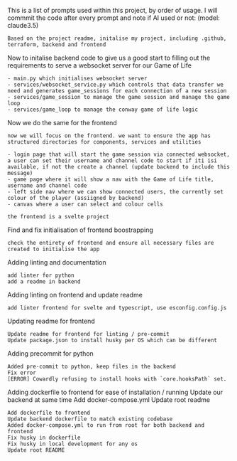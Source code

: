 This is a list of prompts used within this project, by order of usage. I will commmit the code after every prompt and note if AI used or not: (model: claude3.5)

```
Based on the project readme, initalise my project, including .github, terraform, backend and frontend
```

Now to initalise backend code to give us a good start to filling out the requirements to serve a websocket server for our Game of Life

```Initialise by backend such that I have the following:
- main.py which initialises websocket server
- services/websocket_service.py which controls that data transfer we need and generates game_sessions for each connection of a new session
- services/game_session to manage the game session and manage the game loop
- services/game_loop to manage the conway game of life logic 
```

Now we do the same for the frontend
```
now we will focus on the frontend. we want to ensure the app has structured directories for components, services and utilities

- login page that will start the game session via connected websocket, a user can set their username and channel code to start if iti isi available, if not the create a channel (update backend to include this message)
- game page where it will show a nav with the Game of Life title, username and channel code
- left side nav where we can show connected users, the currently set colour of the player (assiigned by backend)
- canvas where a user can select and colour cells

the frontend is a svelte project
```

Find and fix initialisation of frontend boostrapping
```
check the entirety of frontend and ensure all necessary files are created to initialise the app
```

Adding linting and documentation
```
add linter for python
add a readme in backend
```

Adding linting on frontend and update readme
```
add linter frontend for svelte and typescript, use esconfig.config.js
```

Updating readme for frontend
```
Update readme for frontend for linting / pre-commit
Update package.json to install husky per OS which can be different
```

Adding precommit for python
```
Added pre-commit to python, keep files in the backend
Fix error 
[ERROR] Cowardly refusing to install hooks with `core.hooksPath` set.
```

Adding dockerfile to frontend for ease of installation / running
Update our backend at same time
Add docker-compose.yml
Update root readme
```
Add dockerfile to frontend
Update backend dockerfile to match existing codebase
Added docker-compose.yml to run from root for both backend and frontend
Fix husky in dockerfile
Fix husky in local development for any os
Update root README
```